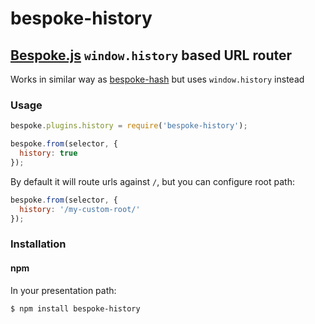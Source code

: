 # bespoke-history
## [Bespoke.js](https://github.com/markdalgleish/bespoke.js) `window.history` based URL router

Works in similar way as [bespoke-hash](https://github.com/markdalgleish/bespoke-hash) but uses `window.history` instead

### Usage

```javascript
bespoke.plugins.history = require('bespoke-history');

bespoke.from(selector, {
  history: true
});

```

By default it will route urls against `/`, but you can configure root path:

```javascript
bespoke.from(selector, {
  history: '/my-custom-root/'
});

```

### Installation
#### npm

In your presentation path:

	$ npm install bespoke-history
